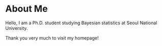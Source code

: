 # About Me


Hello, I am a Ph.D. student studying Bayesian statistics at Seoul National University.

Thank you very much to visit my homepage!
